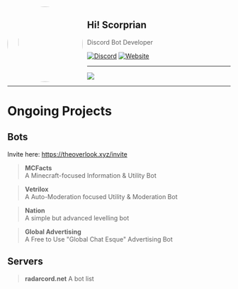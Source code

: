 <!-- ## Hi! I'm Igor Kowalczyk 🖐️ -->

<img width="170" height="170" align="left" style="float: left; margin: 0 10px 0 0; border-radius: 50%;" src="https://theoverlook.xyz/Images/scorprian.png">  

## Hi! Scorprian
> Discord Bot Developer<br>

[![Discord](https://img.shields.io/discord/666599184844980224?color=333&label=Server&logo=discord&logoColor=fff&style=flat-square)](https://theoverlook.xyz/support)
[![Website](https://img.shields.io/website?down_color=333&down_message=off&label=Website&logo=GoogleChrome&logoColor=fff&style=flat-square&up_color=333&up_message=up&url=https%3A%2F%2Ftheoverlook.xyz)](https://theoverlook.xyz)


---
<a href="https://discord.com/users/381710555096023061">
 <img src="https://lanyard.cnrad.dev/api/381710555096023061?hideTimestamp=true" style="float: center;" align="center" />
</a>

---

# Ongoing Projects  


## Bots
Invite here: https://theoverlook.xyz/invite
> **MCFacts**  
A Minecraft-focused Information & Utility Bot  

> **Vetrilox**  
A Auto-Moderation focused Utility & Moderation Bot  

> **Nation**  
A simple but advanced levelling bot

> **Global Advertising**  
A Free to Use "Global Chat Esque" Advertising Bot

## Servers
> **radarcord.net**
A bot list


<!-- Copied & Modified with Permission from Igor Kowalczyk -->








